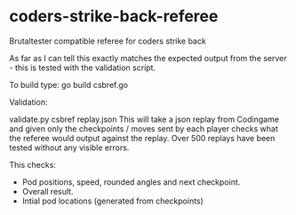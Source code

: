 # coders-strike-back-referee
Brutaltester compatible referee for coders strike back

As far as I can tell this exactly matches the expected output from the server - this is tested with the validation script.

To build type:
go build csbref.go


Validation:

validate.py csbref replay.json
This will take a json replay from Codingame and given only the checkpoints / moves sent by each player checks what the referee would output against the replay. Over 500 replays have been tested without any visible errors.

This checks:
- Pod positions, speed, rounded angles and next checkpoint.
- Overall result.
- Intial pod locations (generated from checkpoints)



